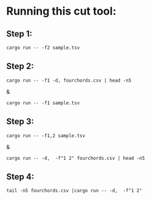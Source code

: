# Running this cut tool:

## Step 1:

```
cargo run -- -f2 sample.tsv
```

## Step 2:

```
cargo run -- -f1 -d, fourchords.csv | head -n5
```

&

```
cargo run -- -f1 sample.tsv
```

## Step 3:

```
cargo run -- -f1,2 sample.tsv
```

&

```
cargo run -- -d,  -f"1 2" fourchords.csv | head -n5
```

## Step 4:

```
tail -n5 fourchords.csv |cargo run -- -d,  -f"1 2"
```
